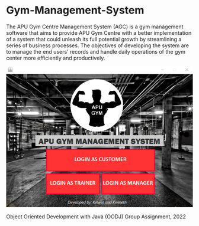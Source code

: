 # Gym-Management-System
The APU Gym Centre Management System (AGC) is a gym management software that aims to provide APU Gym Centre with a better implementation of a system that could unleash its full potential growth by streamlining a series of business processes. The objectives of developing the system are to manage the end users’ records and handle daily operations of the gym center more efficiently and productively.

![AGC](./AGC.png)

Object Oriented Development with Java (OODJ) Group Assignment, 2022
